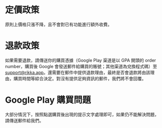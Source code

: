# 定價政策

原則上價格只漲不降，且不會對已有功能進行額外收費。

# 退款政策

如果需要退款，請傳送你的購買憑據（Google Play 渠道是以 GPA 開頭的 order number，購買後 Google 會發送郵件給購買的賬號；其他渠道為兌換程式碼）至 [support@rikka.app](mailto:support@rikka.app)。還需要在郵件中提供退款理由，最終是否會退款將由該理由，購買時間等綜合決定。對沒有提供足夠資訊的郵件，我們將不會回覆。

# Google Play 購買問題

大部分情況下，按照點選購買後出現的提示文字處理即可，如果仍不能解決問題，請傳送郵件給我們。